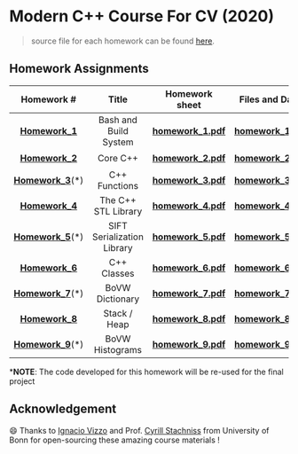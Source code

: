# Modern C++ Course For CV (2020)

> source file for each homework can be found [here](https://www.ipb.uni-bonn.de/teaching/cpp-2020/tutorials/).

## Homework Assignments

|                          Homework #                          |           Title            |                        Homework sheet                        |                        Files and Data                        | MyStatus                |
| :----------------------------------------------------------: | :------------------------: | :----------------------------------------------------------: | :----------------------------------------------------------: | ----------------------- |
| **[Homework](https://www.ipb.uni-bonn.de/html/teaching/modern-cpp/homeworks/homework_1.pdf)[_](https://www.ipb.uni-bonn.de/html/teaching/modern-cpp/homeworks/homework_1.pdf)[1](https://www.ipb.uni-bonn.de/html/teaching/modern-cpp/homeworks/homework_1.pdf)** |   Bash and Build System    | **[homework](https://www.ipb.uni-bonn.de/html/teaching/modern-cpp/homeworks/homework_1.pdf)[_](https://www.ipb.uni-bonn.de/html/teaching/modern-cpp/homeworks/homework_1.pdf)[1.pdf](https://www.ipb.uni-bonn.de/html/teaching/modern-cpp/homeworks/homework_1.pdf)** | **[homework_1.zip](https://www.ipb.uni-bonn.de/html/teaching/modern-cpp/homeworks/homework_1.zip)** | :ballot_box_with_check: |
| **[Homework_2](https://www.ipb.uni-bonn.de/html/teaching/modern-cpp/homeworks/homework_2.pdf)** |          Core C++          | **[homework_2.pdf](https://www.ipb.uni-bonn.de/html/teaching/modern-cpp/homeworks/homework_2.pdf)** | **[homework_2.zip](https://www.ipb.uni-bonn.de/html/teaching/modern-cpp/homeworks/homework_2.zip)** | :ballot_box_with_check:         |
| **[Homework_3](https://www.ipb.uni-bonn.de/html/teaching/modern-cpp/homeworks/homework_3.pdf)**(*) |       C++ Functions        | **[homework_3.pdf](https://www.ipb.uni-bonn.de/html/teaching/modern-cpp/homeworks/homework_3.pdf)** | **[homework_3.zip](https://www.ipb.uni-bonn.de/html/teaching/modern-cpp/homeworks/homework_3.zip)** | :ballot_box_with_check:          |
| **[Homework_4](https://www.ipb.uni-bonn.de/html/teaching/modern-cpp/homeworks/homework_4.pdf)** |    The C++ STL Library     | **[homework_4.pdf](https://www.ipb.uni-bonn.de/html/teaching/modern-cpp/homeworks/homework_4.pdf)** | **[homework_4.zip](https://www.ipb.uni-bonn.de/html/teaching/modern-cpp/homeworks/homework_4.zip)** | :ballot_box_with_check:          |
| **[Homework_5](https://www.ipb.uni-bonn.de/html/teaching/modern-cpp/homeworks/homework_5.pdf)**(*) | SIFT Serialization Library | **[homework_5.pdf](https://www.ipb.uni-bonn.de/html/teaching/modern-cpp/homeworks/homework_5.pdf)** | **[homework_5.zip](https://www.ipb.uni-bonn.de/html/teaching/modern-cpp/homeworks/homework_5.zip)** | :ballot_box_with_check:          |
| **[Homework_6](https://www.ipb.uni-bonn.de/html/teaching/modern-cpp/homeworks/homework_6.pdf)** |        C++ Classes         | **[homework_6.pdf](https://www.ipb.uni-bonn.de/html/teaching/modern-cpp/homeworks/homework_6.pdf)** | **[homework_6.zip](https://www.ipb.uni-bonn.de/html/teaching/modern-cpp/homeworks/homework_6.zip)** | :ballot_box_with_check:          |
| **[Homework_7](https://www.ipb.uni-bonn.de/html/teaching/modern-cpp/homeworks/homework_7.pdf)**(*) |      BoVW Dictionary       | **[homework_7.pdf](https://www.ipb.uni-bonn.de/html/teaching/modern-cpp/homeworks/homework_7.pdf)** | **[homework_7.zip](https://www.ipb.uni-bonn.de/html/teaching/modern-cpp/homeworks/homework_7.zip)** | :ballot_box_with_check:          |
| **[Homework_8](https://www.ipb.uni-bonn.de/html/teaching/modern-cpp/homeworks/homework_8.pdf)** |        Stack / Heap        | **[homework_8.pdf](https://www.ipb.uni-bonn.de/html/teaching/modern-cpp/homeworks/homework_8.pdf)** | **[homework_8.zip](https://www.ipb.uni-bonn.de/html/teaching/modern-cpp/homeworks/homework_8.zip)** | :ballot_box_with_check:          |
| **[Homework_9](https://www.ipb.uni-bonn.de/html/teaching/modern-cpp/homeworks/homework_9.pdf)**(*) |      BoVW Histograms       | **[homework_9.pdf](https://www.ipb.uni-bonn.de/html/teaching/modern-cpp/homeworks/homework_9.pdf)** | **[homework_9.zip](https://www.ipb.uni-bonn.de/html/teaching/modern-cpp/homeworks/homework_9.zip)** | :ballot_box_with_check:         |

***NOTE**: The code developed for this homework will be re-used for the final project

## Acknowledgement 

:smile: Thanks to [Ignacio Vizzo](https://github.com/nachovizzo) and Prof. [Cyrill Stachniss](https://www.ipb.uni-bonn.de/people/cyrill-stachniss/) from University of Bonn for open-sourcing these amazing course materials !